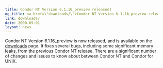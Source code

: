 ```yaml
---
title: Condor NT Version 6.1.16_preview released!
og_title: <a href=\"downloads/\">Condor NT Version 6.1.16_preview released!</a>
link: downloads/
date: 2000-09-01
layout: news
---
```


Condor NT Version 6.1.16_preview is now released, and is available on the <a href="downloads/" data-proofer-ignore> downloads</a> page.   It fixes several bugs, including some significant memory leaks, from the previous Condor NT release.  There are a significant number of changes and issues to know about between Condor NT and Condor for UNIX.

